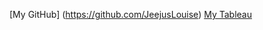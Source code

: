 [My GitHub] (https://github.com/JeejusLouise)
[My Tableau](https://public.tableau.com/profile/alan.zhang2658#!/vizhome/AirBnbDashboard_15899436478370/Dashboard1)
